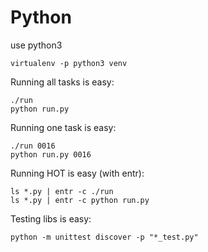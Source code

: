 # Python

use python3

```
virtualenv -p python3 venv
```

Running all tasks is easy:
```
./run
python run.py
```

Running one task is easy:
```
./run 0016
python run.py 0016
```

Running HOT is easy (with entr):
```
ls *.py | entr -c ./run
ls *.py | entr -c python run.py
```

Testing libs is easy:
```
python -m unittest discover -p "*_test.py"
```

